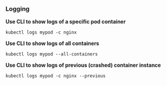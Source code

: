 ### Logging

**Use CLI to show logs of a specific pod container**
```shell script
kubectl logs mypod -c nginx
```

**Use CLI to show logs of all containers**
```shell script
kubectl logs mypod --all-containers
```

**Use CLI to show logs of previous (crashed) container instance**
```shell script
kubectl logs mypod -c nginx --previous
```
